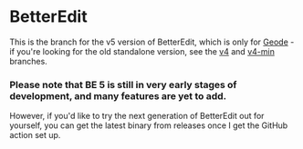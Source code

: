 # BetterEdit

This is the branch for the v5 version of BetterEdit, which is only for [Geode](https://geode-sdk.org) - if you're looking for the old standalone version, see the [v4](https://github.com/HJfod/BetterEdit/tree/v4) and [v4-min](https://github.com/HJfod/BetterEdit/tree/v4-min) branches.

### Please note that BE 5 is still in very early stages of development, and many features are yet to add.

However, if you'd like to try the next generation of BetterEdit out for yourself, you can get the latest binary from releases once I get the GitHub action set up.
